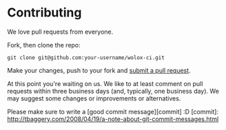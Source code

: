 # Contributing

We love pull requests from everyone.

Fork, then clone the repo:

    git clone git@github.com:your-username/wolox-ci.git

Make your changes, push to your fork and [submit a pull request][pr].

[pr]: https://github.com/Wolox/wolox-ci/compare/

At this point you're waiting on us. We like to at least comment on pull requests
within three business days (and, typically, one business day). We may suggest
some changes or improvements or alternatives.

Please make sure to write a [good commit message][commit] :D
[commit]: http://tbaggery.com/2008/04/19/a-note-about-git-commit-messages.html
